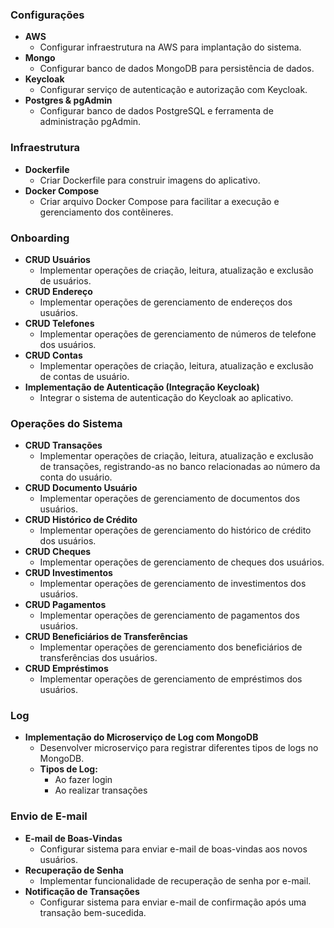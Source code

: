 ### Configurações
- **AWS**
  - Configurar infraestrutura na AWS para implantação do sistema.
- **Mongo**
  - Configurar banco de dados MongoDB para persistência de dados.
- **Keycloak**
  - Configurar serviço de autenticação e autorização com Keycloak.
- **Postgres & pgAdmin**
  - Configurar banco de dados PostgreSQL e ferramenta de administração pgAdmin.

### Infraestrutura
- **Dockerfile**
  - Criar Dockerfile para construir imagens do aplicativo.
- **Docker Compose**
  - Criar arquivo Docker Compose para facilitar a execução e gerenciamento dos contêineres.

### Onboarding
- **CRUD Usuários**
  - Implementar operações de criação, leitura, atualização e exclusão de usuários.
- **CRUD Endereço**
  - Implementar operações de gerenciamento de endereços dos usuários.
- **CRUD Telefones**
  - Implementar operações de gerenciamento de números de telefone dos usuários.
- **CRUD Contas**
  - Implementar operações de criação, leitura, atualização e exclusão de contas de usuário.
- **Implementação de Autenticação (Integração Keycloak)**
  - Integrar o sistema de autenticação do Keycloak ao aplicativo.

### Operações do Sistema
- **CRUD Transações**
  - Implementar operações de criação, leitura, atualização e exclusão de transações, registrando-as no banco relacionadas ao número da conta do usuário.
- **CRUD Documento Usuário**
  - Implementar operações de gerenciamento de documentos dos usuários.
- **CRUD Histórico de Crédito**
  - Implementar operações de gerenciamento do histórico de crédito dos usuários.
- **CRUD Cheques**
  - Implementar operações de gerenciamento de cheques dos usuários.
- **CRUD Investimentos**
  - Implementar operações de gerenciamento de investimentos dos usuários.
- **CRUD Pagamentos**
  - Implementar operações de gerenciamento de pagamentos dos usuários.
- **CRUD Beneficiários de Transferências**
  - Implementar operações de gerenciamento dos beneficiários de transferências dos usuários.
- **CRUD Empréstimos**
  - Implementar operações de gerenciamento de empréstimos dos usuários.

### Log
- **Implementação do Microserviço de Log com MongoDB**
  - Desenvolver microserviço para registrar diferentes tipos de logs no MongoDB.
  - **Tipos de Log:**
    - Ao fazer login
    - Ao realizar transações

### Envio de E-mail
- **E-mail de Boas-Vindas**
  - Configurar sistema para enviar e-mail de boas-vindas aos novos usuários.
- **Recuperação de Senha**
  - Implementar funcionalidade de recuperação de senha por e-mail.
- **Notificação de Transações**
  - Configurar sistema para enviar e-mail de confirmação após uma transação bem-sucedida.
